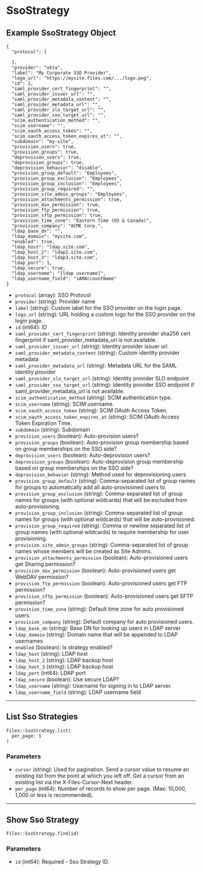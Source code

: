 # SsoStrategy

## Example SsoStrategy Object

```
{
  "protocol": [

  ],
  "provider": "okta",
  "label": "My Corporate SSO Provider",
  "logo_url": "https://mysite.files.com/.../logo.png",
  "id": 1,
  "saml_provider_cert_fingerprint": "",
  "saml_provider_issuer_url": "",
  "saml_provider_metadata_content": "",
  "saml_provider_metadata_url": "",
  "saml_provider_slo_target_url": "",
  "saml_provider_sso_target_url": "",
  "scim_authentication_method": "",
  "scim_username": "",
  "scim_oauth_access_token": "",
  "scim_oauth_access_token_expires_at": "",
  "subdomain": "my-site",
  "provision_users": true,
  "provision_groups": true,
  "deprovision_users": true,
  "deprovision_groups": true,
  "deprovision_behavior": "disable",
  "provision_group_default": "Employees",
  "provision_group_exclusion": "Employees",
  "provision_group_inclusion": "Employees",
  "provision_group_required": "",
  "provision_site_admin_groups": "Employees",
  "provision_attachments_permission": true,
  "provision_dav_permission": true,
  "provision_ftp_permission": true,
  "provision_sftp_permission": true,
  "provision_time_zone": "Eastern Time (US & Canada)",
  "provision_company": "ACME Corp.",
  "ldap_base_dn": "",
  "ldap_domain": "mysite.com",
  "enabled": true,
  "ldap_host": "ldap.site.com",
  "ldap_host_2": "ldap2.site.com",
  "ldap_host_3": "ldap3.site.com",
  "ldap_port": 1,
  "ldap_secure": true,
  "ldap_username": "[ldap username]",
  "ldap_username_field": "sAMAccountName"
}
```

* `protocol` (array): SSO Protocol
* `provider` (string): Provider name
* `label` (string): Custom label for the SSO provider on the login page.
* `logo_url` (string): URL holding a custom logo for the SSO provider on the login page.
* `id` (int64): ID
* `saml_provider_cert_fingerprint` (string): Identity provider sha256 cert fingerprint if saml_provider_metadata_url is not available.
* `saml_provider_issuer_url` (string): Identity provider issuer url
* `saml_provider_metadata_content` (string): Custom identity provider metadata
* `saml_provider_metadata_url` (string): Metadata URL for the SAML identity provider
* `saml_provider_slo_target_url` (string): Identity provider SLO endpoint
* `saml_provider_sso_target_url` (string): Identity provider SSO endpoint if saml_provider_metadata_url is not available.
* `scim_authentication_method` (string): SCIM authentication type.
* `scim_username` (string): SCIM username.
* `scim_oauth_access_token` (string): SCIM OAuth Access Token.
* `scim_oauth_access_token_expires_at` (string): SCIM OAuth Access Token Expiration Time.
* `subdomain` (string): Subdomain
* `provision_users` (boolean): Auto-provision users?
* `provision_groups` (boolean): Auto-provision group membership based on group memberships on the SSO side?
* `deprovision_users` (boolean): Auto-deprovision users?
* `deprovision_groups` (boolean): Auto-deprovision group membership based on group memberships on the SSO side?
* `deprovision_behavior` (string): Method used for deprovisioning users.
* `provision_group_default` (string): Comma-separated list of group names for groups to automatically add all auto-provisioned users to.
* `provision_group_exclusion` (string): Comma-separated list of group names for groups (with optional wildcards) that will be excluded from auto-provisioning.
* `provision_group_inclusion` (string): Comma-separated list of group names for groups (with optional wildcards) that will be auto-provisioned.
* `provision_group_required` (string): Comma or newline separated list of group names (with optional wildcards) to require membership for user provisioning.
* `provision_site_admin_groups` (string): Comma-separated list of group names whose members will be created as Site Admins.
* `provision_attachments_permission` (boolean): Auto-provisioned users get Sharing permission?
* `provision_dav_permission` (boolean): Auto-provisioned users get WebDAV permission?
* `provision_ftp_permission` (boolean): Auto-provisioned users get FTP permission?
* `provision_sftp_permission` (boolean): Auto-provisioned users get SFTP permission?
* `provision_time_zone` (string): Default time zone for auto provisioned users.
* `provision_company` (string): Default company for auto provisioned users.
* `ldap_base_dn` (string): Base DN for looking up users in LDAP server
* `ldap_domain` (string): Domain name that will be appended to LDAP usernames
* `enabled` (boolean): Is strategy enabled?
* `ldap_host` (string): LDAP host
* `ldap_host_2` (string): LDAP backup host
* `ldap_host_3` (string): LDAP backup host
* `ldap_port` (int64): LDAP port
* `ldap_secure` (boolean): Use secure LDAP?
* `ldap_username` (string): Username for signing in to LDAP server.
* `ldap_username_field` (string): LDAP username field


---

## List Sso Strategies

```
Files::SsoStrategy.list(
  per_page: 1
)
```

### Parameters

* `cursor` (string): Used for pagination.  Send a cursor value to resume an existing list from the point at which you left off.  Get a cursor from an existing list via the X-Files-Cursor-Next header.
* `per_page` (int64): Number of records to show per page.  (Max: 10,000, 1,000 or less is recommended).


---

## Show Sso Strategy

```
Files::SsoStrategy.find(id)
```

### Parameters

* `id` (int64): Required - Sso Strategy ID.
